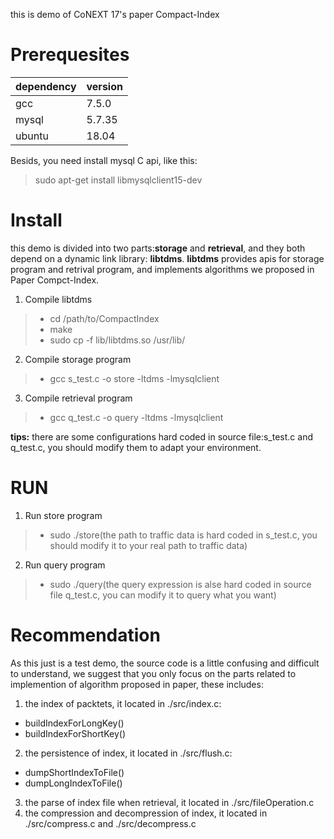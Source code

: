 this is demo of CoNEXT 17's paper Compact-Index

Prerequesites
=============
|  dependency  |  version  |
|  ----------  |  -----    |
|  gcc         |  7.5.0    |
|  mysql       |  5.7.35   |
|  ubuntu      |  18.04    |

Besids, you need install mysql C api, like this:
>sudo apt-get install libmysqlclient15-dev

Install
=======
this demo is divided into two parts:**storage** and **retrieval**, and they both depend on a dynamic link library: **libtdms**. **libtdms** provides apis for 
storage program and retrival program, and implements algorithms we proposed in Paper Compct-Index.
1. Compile libtdms
>   - cd /path/to/CompactIndex
>   - make
>   - sudo cp -f lib/libtdms.so /usr/lib/
2. Compile storage program
>   - gcc s_test.c -o store -ltdms -lmysqlclient
3. Compile retrieval program
>   - gcc q_test.c -o query -ltdms -lmysqlclient
  
**tips:**
there are some configurations hard coded in source file:s_test.c and q_test.c, you should modify them to adapt your environment.

RUN
===
1. Run store program
>   - sudo ./store(the path to traffic data is hard coded in s_test.c, you should modify it to your real path to traffic data)
2. Run query program
>   - sudo ./query(the query expression is alse hard coded in source file q_test.c, you can modify it to query what you want)

Recommendation
==============
As this just is a test demo, the source code is a little confusing and difficult to understand, we suggest that you only focus on the parts related to implemention 
of algorithm proposed in paper, these includes:
1. the index of packtets, it located in ./src/index.c:
  - buildIndexForLongKey()
  - buildIndexForShortKey()
2. the persistence of index, it located in ./src/flush.c:
  - dumpShortIndexToFile()
  - dumpLongIndexToFile()
3. the parse of index file when retrieval, it located in ./src/fileOperation.c
4. the compression and decompression of index, it located in ./src/compress.c and ./src/decompress.c
